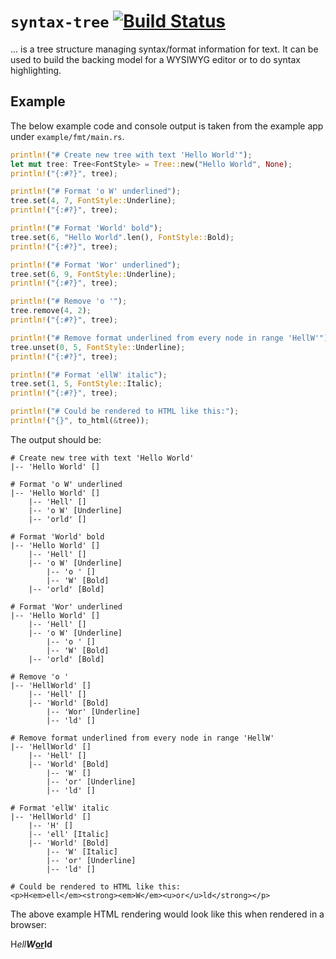 # `syntax-tree` [![Build Status](https://travis-ci.com/bennyboer/syntax-tree.svg?branch=master)](https://travis-ci.com/bennyboer/syntax-tree)

... is a tree structure managing syntax/format information for text.
It can be used to build the backing model for a WYSIWYG editor or to do syntax highlighting.

## Example

The below example code and console output is taken from the example app under `example/fmt/main.rs`.

```rust
println!("# Create new tree with text 'Hello World'");
let mut tree: Tree<FontStyle> = Tree::new("Hello World", None);
println!("{:#?}", tree);

println!("# Format 'o W' underlined");
tree.set(4, 7, FontStyle::Underline);
println!("{:#?}", tree);

println!("# Format 'World' bold");
tree.set(6, "Hello World".len(), FontStyle::Bold);
println!("{:#?}", tree);

println!("# Format 'Wor' underlined");
tree.set(6, 9, FontStyle::Underline);
println!("{:#?}", tree);

println!("# Remove 'o '");
tree.remove(4, 2);
println!("{:#?}", tree);

println!("# Remove format underlined from every node in range 'HellW'");
tree.unset(0, 5, FontStyle::Underline);
println!("{:#?}", tree);

println!("# Format 'ellW' italic");
tree.set(1, 5, FontStyle::Italic);
println!("{:#?}", tree);

println!("# Could be rendered to HTML like this:");
println!("{}", to_html(&tree));
```

The output should be:

```
# Create new tree with text 'Hello World'
|-- 'Hello World' []

# Format 'o W' underlined
|-- 'Hello World' []
    |-- 'Hell' []
    |-- 'o W' [Underline]
    |-- 'orld' []

# Format 'World' bold
|-- 'Hello World' []
    |-- 'Hell' []
    |-- 'o W' [Underline]
        |-- 'o ' []
        |-- 'W' [Bold]
    |-- 'orld' [Bold]

# Format 'Wor' underlined
|-- 'Hello World' []
    |-- 'Hell' []
    |-- 'o W' [Underline]
        |-- 'o ' []
        |-- 'W' [Bold]
    |-- 'orld' [Bold]

# Remove 'o '
|-- 'HellWorld' []
    |-- 'Hell' []
    |-- 'World' [Bold]
        |-- 'Wor' [Underline]
        |-- 'ld' []

# Remove format underlined from every node in range 'HellW'
|-- 'HellWorld' []
    |-- 'Hell' []
    |-- 'World' [Bold]
        |-- 'W' []
        |-- 'or' [Underline]
        |-- 'ld' []

# Format 'ellW' italic
|-- 'HellWorld' []
    |-- 'H' []
    |-- 'ell' [Italic]
    |-- 'World' [Bold]
        |-- 'W' [Italic]
        |-- 'or' [Underline]
        |-- 'ld' []

# Could be rendered to HTML like this:
<p>H<em>ell</em><strong><em>W</em><u>or</u>ld</strong></p>
```

The above example HTML rendering would look like this when rendered in a browser:

<p>H<em>ell</em><strong><em>W</em><u>or</u>ld</strong></p>
